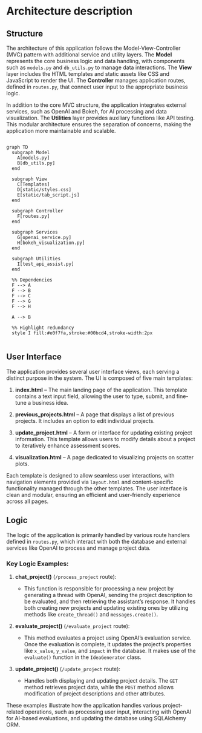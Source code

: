 # **Architecture description**

## Structure

The architecture of this application follows the Model-View-Controller (MVC) pattern with additional service and utility layers. The **Model** represents the core business logic and data handling, with components such as `models.py` and `db_utils.py` to manage data interactions. The **View** layer includes the HTML templates and static assets like CSS and JavaScript to render the UI. The **Controller** manages application routes, defined in `routes.py`, that connect user input to the appropriate business logic. 

In addition to the core MVC structure, the application integrates external services, such as OpenAI and Bokeh, for AI processing and data visualization. The **Utilities** layer provides auxiliary functions like API testing. This modular architecture ensures the separation of concerns, making the application more maintainable and scalable.




```mermaid

graph TD
  subgraph Model
    A[models.py]
    B[db_utils.py]
  end

  subgraph View
    C[Templates]
    D[static/styles.css]
    E[static/tab_script.js]
  end

  subgraph Controller
    F[routes.py]
  end

  subgraph Services
    G[openai_service.py]
    H[bokeh_visualization.py]
  end

  subgraph Utilities
    I[test_api_assist.py]
  end

  %% Dependencies
  F --> A
  F --> B
  F --> C
  F --> G
  F --> H

  A --> B

  %% Highlight redundancy
  style I fill:#e0f7fa,stroke:#00bcd4,stroke-width:2px


```
## User Interface

The application provides several user interface views, each serving a distinct purpose in the system. The UI is composed of five main templates:

1. **index.html** – The main landing page of the application. This template contains a text input field, allowing the user to type, submit, and fine-tune a business idea. 
   
2. **previous_projects.html** – A page that displays a list of previous projects. It includes an option to edit individual projects.

3. **update_project.html** – A form or interface for updating existing project information. This template allows users to modify details about a project to iteratively enhance assessment scores.

4. **visualization.html** – A page dedicated to visualizing projects on scatter plots. 

Each template is designed to allow seamless user interactions, with navigation elements provided via `layout.html` and content-specific functionality managed through the other templates. The user interface is clean and modular, ensuring an efficient and user-friendly experience across all pages.

## **Logic**

The logic of the application is primarily handled by various route handlers defined in `routes.py`, which interact with both the database and external services like OpenAI to process and manage project data. 

### Key Logic Examples:

1. **chat_project()** (`/process_project` route):
   - This function is responsible for processing a new project by generating a thread with OpenAI, sending the project description to be evaluated, and then retrieving the assistant’s response. It handles both creating new projects and updating existing ones by utilizing methods like `create_thread()` and `messages.create()`. 

2. **evaluate_project()** (`/evaluate_project` route):
   - This method evaluates a project using OpenAI’s evaluation service. Once the evaluation is complete, it updates the project’s properties like `x_value`, `y_value`, and `impact` in the database. It makes use of the `evaluate()` function in the `IdeaGenerator` class.

3. **update_project()** (`/update_project` route):
   - Handles both displaying and updating project details. The `GET` method retrieves project data, while the `POST` method allows modification of project descriptions and other attributes.

These examples illustrate how the application handles various project-related operations, such as processing user input, interacting with OpenAI for AI-based evaluations, and updating the database using SQLAlchemy ORM.


